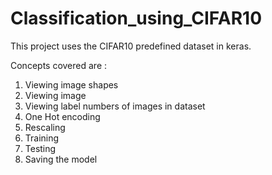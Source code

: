 # Classification_using_CIFAR10

This project uses the CIFAR10 predefined dataset in keras.

Concepts covered are :
1. Viewing image shapes
2. Viewing image
3. Viewing label numbers of images in dataset
4. One Hot encoding
5. Rescaling
6. Training
7. Testing
8. Saving the model
